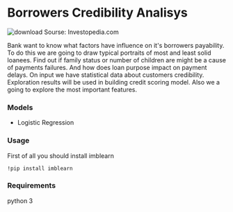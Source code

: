 # Borrowers Credibility Analisys

![download](https://user-images.githubusercontent.com/92801594/155578076-d8bee14c-72a5-41e3-9317-8c18c50872f7.jpg)
Sourse: Investopedia.com

Bank want to know what factors have influence on it's borrowers payability. To do this we are going to draw typical portraits of most and least solid loanees. Find out if family status or number of children are might be a cause of payments failures. And how does loan purpose impact on payment delays. On input we have statistical data about customers credibility. Exploration results will be used in building credit scoring model. Also we a going to explore the most important features.

### Models
- Logistic Regression

### Usage
First of all you should install imblearn

```
!pip install imblearn
```

### Requirements

python 3
